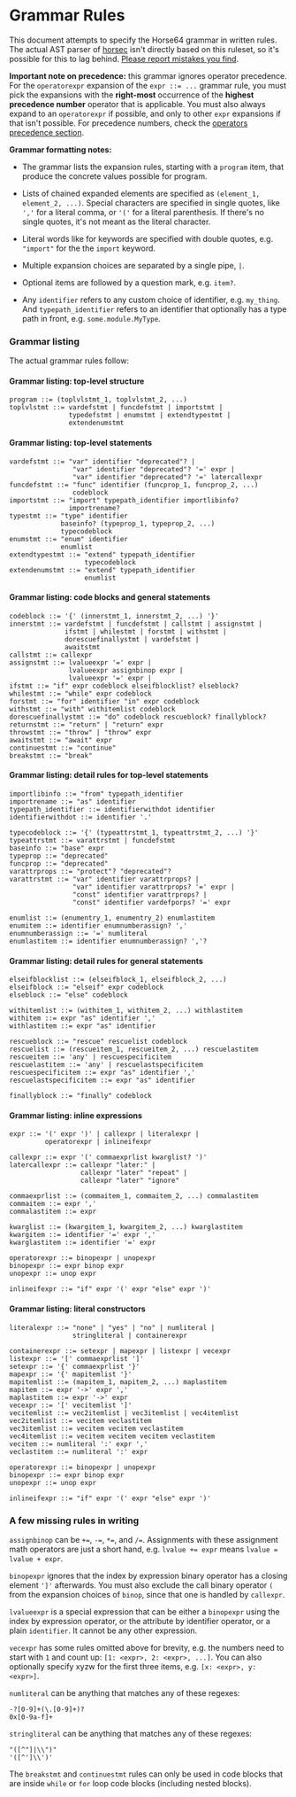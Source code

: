
<!-- For license of this file, see LICENSE.md in the base dir. -->

Grammar Rules
=============

This document attempts to specify the Horse64 grammar in written
rules. The actual AST parser of [horsec](/docs/Resource.md#horsec)
isn't directly based on this ruleset, so it's possible for this
to lag behind. [Please report mistakes you find](
https://horse64.org/docs/Resources#report-bugs).

**Important note on precedence:** this grammar ignores operator precedence.
For the `operatorexpr` expansion of the `expr ::= ...` grammar rule,
you must pick the expansions with the **right-most** occurrence of the
**highest precedence number** operator that is applicable.
You must also always expand to an `operatorexpr` if possible, and only
to other `expr` expansions if that isn't possible.
For precedence numbers, check the [operators precedence section](
/docs/Operators.md#operator-precedences).

**Grammar formatting notes:**

- The grammar lists the expansion rules, starting with a `program`
  item, that produce the concrete values possible for program.

- Lists of chained expanded elements are specified as
  `(element_1, element_2, ...)`. Special characters are specified
  in single quotes, like `','` for a literal comma,
  or `'('` for a literal parenthesis. If there's no single quotes,
  it's not meant as the literal character.

- Literal words like for keywords are specified with double quotes,
  e.g. `"import"` for the the `import` keyword.

- Multiple expansion choices are separated by a single pipe, `|`.

- Optional items are followed by a question mark, e.g. `item?`.

- Any `identifier` refers to any custom choice of identifier,
  e.g. `my_thing`.
  And `typepath_identifier` refers to an identifier that optionally
  has a type path in front, e.g. `some.module.MyType`.


### Grammar listing

The actual grammar rules follow:

#### Grammar listing: top-level structure
```
program ::= (toplvlstmt_1, toplvlstmt_2, ...)
toplvlstmt ::= vardefstmt | funcdefstmt | importstmt |
               typedefstmt | enumstmt | extendtypestmt |
               extendenumstmt
```

#### Grammar listing: top-level statements
```
vardefstmt ::= "var" identifier "deprecated"? |
                "var" identifier "deprecated"? '=' expr |
                "var" identifier "deprecated"? '=' latercallexpr
funcdefstmt ::= "func" identifier (funcprop_1, funcprop_2, ...)
                codeblock
importstmt ::= "import" typepath_identifier importlibinfo?
               importrename?
typestmt ::= "type" identifier
             baseinfo? (typeprop_1, typeprop_2, ...)
             typecodeblock
enumstmt ::= "enum" identifier
             enumlist
extendtypestmt ::= "extend" typepath_identifier
                   typecodeblock
extendenumstmt ::= "extend" typepath_identifier
                   enumlist
```

#### Grammar listing: code blocks and general statements
```
codeblock ::= '{' (innerstmt_1, innerstmt_2, ...) '}'
innerstmt ::= vardefstmt | funcdefstmt | callstmt | assignstmt |
              ifstmt | whilestmt | forstmt | withstmt |
              dorescuefinallystmt | vardefstmt |
              awaitstmt
callstmt ::= callexpr
assignstmt ::= lvalueexpr '=' expr |
               lvalueexpr assignbinop expr |
               lvalueexpr '=' expr |
ifstmt ::= "if" expr codeblock elseifblocklist? elseblock?
whilestmt ::= "while" expr codeblock
forstmt ::= "for" identifier "in" expr codeblock
withstmt ::= "with" withitemlist codeblock
dorescuefinallystmt ::= "do" codeblock rescueblock? finallyblock?
returnstmt ::= "return" | "return" expr
throwstmt ::= "throw" | "throw" expr
awaitstmt ::= "await" expr
continuestmt ::= "continue"
breakstmt ::= "break"
```

#### Grammar listing: detail rules for top-level statements
```
importlibinfo ::= "from" typepath_identifier
importrename ::= "as" identifier
typepath_identifier ::= identifierwithdot identifier
identifierwithdot ::= identifier '.'

typecodeblock ::= '{' (typeattrstmt_1, typeattrstmt_2, ...) '}'
typeattrstmt ::= varattrstmt | funcdefstmt
baseinfo ::= "base" expr
typeprop ::= "deprecated"
funcprop ::= "deprecated"
varattrprops ::= "protect"? "deprecated"?
varattrstmt ::= "var" identifier varattrprops? |
                "var" identifier varattrprops? '=' expr |
                "const" identifier varattrprops? |
                "const" identifier vardefporps? '=' expr

enumlist ::= (enumentry_1, enumentry_2) enumlastitem
enumitem ::= identifier enumnumberassign? ','
enumnumberassign ::= '=' numliteral
enumlastitem ::= identifier enumnumberassign? ','?
```

#### Grammar listing: detail rules for general statements
```
elseifblocklist ::= (elseifblock_1, elseifblock_2, ...)
elseifblock ::= "elseif" expr codeblock
elseblock ::= "else" codeblock

withitemlist ::= (withitem_1, withitem_2, ...) withlastitem
withitem ::= expr "as" identifier ','
withlastitem ::= expr "as" identifier

rescueblock ::= "rescue" rescuelist codeblock
rescuelist ::= (rescueitem_1, rescueitem_2, ...) rescuelastitem
rescueitem ::= 'any' | rescuespecificitem
rescuelastitem ::= 'any' | rescuelastspecificitem
rescuespecificitem ::= expr "as" identifier ','
rescuelastspecificitem ::= expr "as" identifier

finallyblock ::= "finally" codeblock
```

#### Grammar listing: inline expressions
```
expr ::= '(' expr ')' | callexpr | literalexpr |
         operatorexpr | inlineifexpr

callexpr ::= expr '(' commaexprlist kwarglist? ')'
latercallexpr ::= callexpr "later:" |
                  callexpr "later" "repeat" |
                  callexpr "later" "ignore"

commaexprlist ::= (commaitem_1, commaitem_2, ...) commalastitem
commaitem ::= expr ','
commalastitem ::= expr

kwarglist ::= (kwargitem_1, kwargitem_2, ...) kwarglastitem
kwargitem ::= identifier '=' expr ','
kwarglastitem ::= identifier '=' expr

operatorexpr ::= binopexpr | unopexpr
binopexpr ::= expr binop expr
unopexpr ::= unop expr

inlineifexpr ::= "if" expr '(' expr "else" expr ')'
```

#### Grammar listing: literal constructors
```
literalexpr ::= "none" | "yes" | "no" | numliteral |
                stringliteral | containerexpr

containerexpr ::= setexpr | mapexpr | listexpr | vecexpr
listexpr ::= '[' commaexprlist ']'
setexpr ::= '{' commaexprlist '}'
mapexpr ::= '{' mapitemlist '}'
mapitemlist ::= (mapitem_1, mapitem_2, ...) maplastitem
mapitem ::= expr '->' expr ','
maplastitem ::= expr '->' expr
vecexpr ::= '[' vecitemlist ']'
vecitemlist ::= vec2itemlist | vec3itemlist | vec4itemlist
vec2itemlist ::= vecitem veclastitem
vec3itemlist ::= vecitem vecitem veclastitem
vec4itemlist ::= vecitem vecitem vecitem veclastitem
vecitem ::= numliteral ':' expr ','
veclastitem ::= numliteral ':' expr

operatorexpr ::= binopexpr | unopexpr
binopexpr ::= expr binop expr
unopexpr ::= unop expr

inlineifexpr ::= "if" expr '(' expr "else" expr ')'
```

### A few missing rules in writing

`assignbinop` can be `+=`, `-=`, `*=`, and `/=`. Assignments
with these assignment math operators are just a short hand,
e.g. `lvalue += expr` means `lvalue = lvalue + expr`.

`binopexpr` ignores that the index by expression binary operator
has a closing element `']'` afterwards.
You must also exclude the call binary operator `(` from the expansion
choices of `binop`, since that one is handled by `callexpr`.

`lvalueexpr` is a special expression that can be either a `binopexpr`
using the index by expression operator, or the attribute by identifier
operator, or a plain `identifier`. It cannot be any other expression.

`vecexpr` has some rules omitted above for brevity, e.g.
the numbers need to start with `1` and count up:
`[1: <expr>, 2: <expr>, ...]`. You can also optionally
specify xyzw for the first three items, e.g. `[x: <expr>, y: <expr>]`.

`numliteral` can be anything that matches any of these regexes:
```
-?[0-9]+(\.[0-9]+)?
0x[0-9a-f]+
```

`stringliteral` can be anything that matches any of these regexes:
```
"([^"]|\\")"
'([^']\\')'
```

The `breakstmt` and `continuestmt` rules can only be used in code
blocks that are inside `while` or `for` loop code blocks (including
nested blocks).

